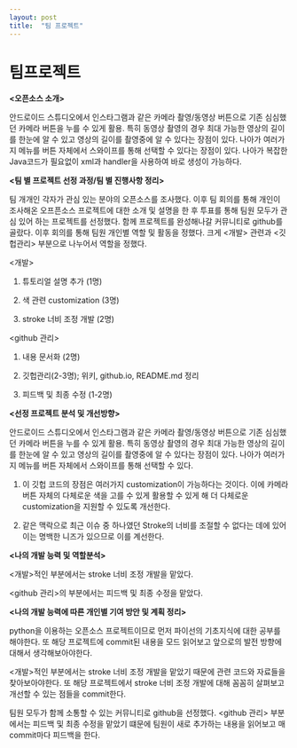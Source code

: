 ```yaml
---
layout: post
title:  "팀 프로젝트"
---
```


# 팀프로젝트

**<오픈소스 소개>**

안드로이드 스튜디오에서 인스타그램과 같은 카메라 촬영/동영상 버튼으로 기존 심심했던 카메라 버튼을 누를 수 있게 활용. 
특히 동영상 촬영의 경우 최대 가능한 영상의 길이를 한눈에 알 수 있고 영상의 길이를 촬영중에 알 수 있다는 장점이 있다. 
나아가 여러가지 메뉴를 버튼 자체에서 스와이프를 통해 선택할 수 있다는 장점이 있다. 
나아가 복잡한 Java코드가 필요없이 xml과 handler을 사용하여 바로 생성이 가능하다.

**<팀 별 프로젝트 선정 과정/팀 별 진행사항 정리>**

팀 개개인 각자가 관심 있는 분야의 오픈소스를 조사했다. 
이후 팀 회의를 통해 개인이 조사해온 오프픈소스 프로젝트에 대한 소개 및 설명을 한 후 투표를 통해 팀원 모두가 관심 있어 하는 프로젝트를 선정했다. 
함께 프로젝트를 완성해나갈 커뮤니티로 github를 골랐다.
이후 회의를 통해 팀원 개인별 역할 및 활동을 정했다. 크게 <개발> 관련과 <깃헙관리> 부분으로 나누어서 역할을 정했다. 

<개발> 

1. 튜토리얼 설명 추가 (1명)

2. 색 관련 customization (3명)

3. stroke 너비 조정 개발 (2명)

<github 관리>

1. 내용 문서화 (2명)

2. 깃헙관리(2-3명); 위키, github.io, README.md 정리

3. 피드백 및 최종 수정 (1-2명)


**<선정 프로젝트 분석 및 개선방향>**

안드로이드 스튜디오에서 인스타그램과 같은 카메라 촬영/동영상 버튼으로 기존 심심했던 카메라 버튼을 누를 수 있게 활용. 
특히 동영상 촬영의 경우 최대 가능한 영상의 길이를 한눈에 알 수 있고 영상의 길이를 촬영중에 알 수 있다는 장점이 있다. 
나아가 여러가지 메뉴를 버튼 자체에서 스와이프를 통해 선택할 수 있다. 

1. 이 깃헙 코드의 장점은 여러가지 customization이 가능하다는 것이다. 
이에 카메라 버튼 자체의 다체로운 색을 고를 수 있게 활용할 수 있게 해 더 다체로운 customization을 지원할 수 있도록 개선한다.

2. 같은 맥락으로 최근 이슈 중 하나였던 Stroke의 너비를 조절할 수 없다는 데에 있어 이는 명백한 니즈가 있으므로 이를 계선한다.


**<나의 개발 능력 및 역할분석>**

<개발>적인 부분에서는 stroke 너비 조정 개발을 맡았다.

<github 관리>의 부분에서는 피드백 및 최종 수정을 맡았다.


**<나의 개발 능력에 따른 개인별 기여 방안 및 계획 정리>**

python을 이용하는 오픈소스 프로젝트이므로 먼저 파이선의 기초지식에 대한 공부를 해야한다.
또 해당 프로젝트에 commit된 내용을 모드 읽어보고 앞으로의 발전 방향에대해서 생각해보아야한다. 

<개발>적인 부분에서는 stroke 너비 조정 개발을 맡았기 때문에 관련 코드와 자료들을 찾아보아야한다. 
또 해당 프로젝트에서 stroke 너비 조정 개발에 대해 꼼꼼히 살펴보고 개선할 수 있는 점들을 commit한다.

팀원 모두가 함께 소통할 수 있는 커뮤니티로 github을 선정했다.
<github 관리> 부분에서는 피드백 및 최종 수정을 맡았기 떄문에 팀원이 새로 추가하는 내용을 읽어보고 매 commit마다 피드백을 한다. 
